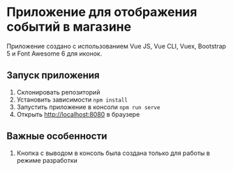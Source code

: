# Приложение для отображения событий в магазине

Приложение создано с использованием Vue JS, Vue CLI, Vuex, Bootstrap 5 и Font Awesome 6 для иконок.

## Запуск приложения

1. Склонировать репозиторий
2. Установить зависимости `npm install`
3. Запустить приложение в консоли `npm run serve`
4. Открыть [http://localhost:8080](http://localhost:8080) в браузере


## Важные особенности

1. Кнопка с выводом в консоль была создана только для работы в режиме разработки
